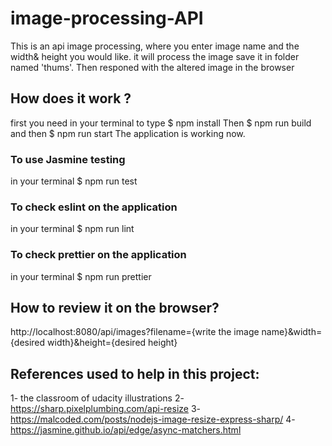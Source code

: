# image-processing-API

This is an api image processing, where you enter image name and the width& height you would like. it will process the image save it in folder named 'thums'. Then responed with the altered image in the browser

## How does it work ?

first you need in your terminal to type $ npm install Then $ npm run build and then $ npm run start The application is working now.

### To use Jasmine testing

in your terminal $ npm run test

### To check eslint on the application

in your terminal $ npm run lint

### To check prettier on the application

in your terminal $ npm run prettier

## How to review it on the browser?

http://localhost:8080/api/images?filename={write the image name}&width={desired width}&height={desired height}

## References used to help in this project:

1- the classroom of udacity illustrations 2- https://sharp.pixelplumbing.com/api-resize 3-https://malcoded.com/posts/nodejs-image-resize-express-sharp/ 4-https://jasmine.github.io/api/edge/async-matchers.html
